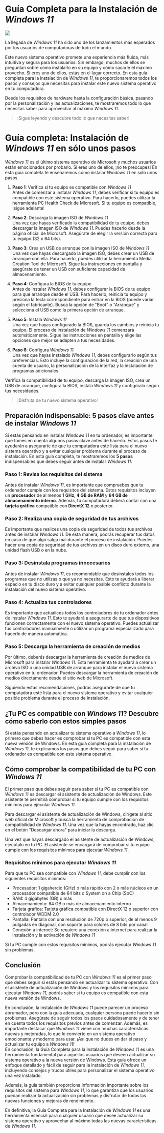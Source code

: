 # Guía Completa para la Instalación de *Windows 11*

![](media/image.png)

La llegada de *Windows 11* ha sido uno de los lanzamientos más esperados por los usuarios de computadoras de todo el mundo.

Este nuevo sistema operativo promete una experiencia más fluida, más intuitiva y segura para los usuarios. Sin embargo, muchos de ellos se preguntan sobre cómo instalarlo en su equipo y cómo sacarle el máximo provecho. Si eres uno de ellos, estás en el lugar correcto. En esta guía completa para la instalación de *Windows 11*, te proporcionaremos todos los pasos y consejos que necesitas para instalar este nuevo sistema operativo en tu
computadora.

Desde los requisitos de hardware hasta la configuración
básica, pasando por la personalización y las actualizaciones, te
mostraremos todo lo que necesitas saber para aprovechar al máximo
*Windows 11*. 

> ¡Sigue leyendo y descubre todo lo que necesitas saber!

# Guía completa: Instalación de *Windows 11* en sólo unos pasos

*Windows 11* es el último sistema operativo de Microsoft y muchos usuarios
están emocionados por probarlo. Si eres uno de ellos, ¡no te preocupes!
En esta guía completa te enseñaremos cómo instalar *Windows 11* en sólo
unos pasos.

1. **Paso 1**: Verifica si tu equipo es compatible con *Windows 11*\
Antes de comenzar a instalar *Windows 11*, debes verificar si tu equipo es
compatible con este sistema operativo. Para hacerlo, puedes utilizar la
herramienta PC Health Check de Microsoft. Si tu equipo es compatible,
¡sigue adelante!

2. **Paso 2**: Descarga la imagen ISO de *Windows 11*\
Una vez que hayas verificado la compatibilidad de tu equipo, debes
descargar la imagen ISO de *Windows 11*. Puedes hacerlo desde la página
oficial de Microsoft. Asegúrate de elegir la versión correcta para tu
equipo (32 o 64 bits).

3. **Paso 3**: Crea un USB de arranque con la imagen ISO de *Windows 11*\
Una vez que hayas descargado la imagen ISO, debes crear un USB de
arranque con ella. Para hacerlo, puedes utilizar la herramienta Media
Creation Tool de Microsoft. Sigue las instrucciones en pantalla y
asegúrate de tener un USB con suficiente capacidad de almacenamiento.

4. **Paso 4**: Configura la BIOS de tu equipo\
Antes de instalar *Windows 11*, debes configurar la BIOS de tu equipo para
que arranque desde el USB. Para hacerlo, reinicia tu equipo y presiona
la tecla correspondiente para entrar en la BIOS (puede variar según el
fabricante). Busca la opción de \"Boot\" o \"Arranque\" y selecciona el
USB como la primera opción de
arranque.[](https://digitalgrow.es/campos-personalizados-en-wordpress/)

5. **Paso 5**: Instala *Windows 11*\
Una vez que hayas configurado la BIOS, guarda los cambios y reinicia tu
equipo. El proceso de instalación de *Windows 11* comenzará
automáticamente. Sigue las instrucciones en pantalla y elige las
opciones que mejor se adapten a tus necesidades.

6. **Paso 6**: Configura *Windows 11*\
Una vez que hayas instalado *Windows 11*, debes configurarlo según tus
preferencias. Esto incluye la configuración de la red, la creación de
una cuenta de usuario, la personalización de la interfaz y la
instalación de programas adicionales.

Verifica la compatibilidad de tu equipo, descarga la imagen ISO, crea un
USB de arranque, configura la BIOS, instala *Windows 11* y configúralo
según tus necesidades.
> ¡Disfruta de tu nuevo sistema operativo!

## Preparación indispensable: 5 pasos clave antes de instalar *Windows 11*

Si estás pensando en instalar *Windows 11* en tu ordenador, es importante
que tomes en cuenta algunos pasos clave antes de hacerlo. Estos pasos te
ayudarán a asegurarte de que tu computadora esté lista para el nuevo
sistema operativo y a evitar cualquier problema durante el proceso de
instalación. En esta guía completa, te mostraremos los **5 pasos**
indispensables que debes seguir antes de instalar *Windows 11*.

### Paso 1: Revisa los requisitos del sistema

Antes de instalar *Windows 11*, es importante que compruebes que tu
ordenador cumple con los requisitos del sistema. Estos requisitos
incluyen un **procesador** de al menos **1 GHz**, **4 GB de RAM** y **64 GB de almacenamiento interno**. Además, tu computadora deberá contar con una **tarjeta gráfica** compatible con **DirectX 12** o posterior.

### Paso 2: Realiza una copia de seguridad de tus archivos

Es importante que realices una copia de seguridad de todos tus archivos
antes de instalar *Windows 11*. De esta manera, podrás recuperar tus datos
en caso de que algo salga mal durante el proceso de instalación. Puedes
hacer una copia de seguridad de tus archivos en un disco duro externo,
una unidad flash USB o en la nube.
### Paso 3: Desinstala programas innecesarios

Antes de instalar *Windows 11*, es recomendable que desinstales todos los
programas que no utilizas o que ya no necesitas. Esto te ayudará a
liberar espacio en tu disco duro y a evitar cualquier posible conflicto
durante la instalación del nuevo sistema operativo.

### Paso 4: Actualiza tus controladores

Es importante que actualices todos los controladores de tu ordenador
antes de instalar *Windows 11*. Esto te ayudará a asegurarte de que tus
dispositivos funcionen correctamente con el nuevo sistema operativo.
Puedes actualizar tus controladores manualmente o utilizar un programa
especializado para hacerlo de manera automática.

### Paso 5: Descarga la herramienta de creación de medios

Por último, deberás descargar la herramienta de creación de medios de
Microsoft para instalar *Windows 11*. Esta herramienta te ayudará a crear
un archivo ISO o una unidad USB de arranque para instalar el nuevo
sistema operativo en tu ordenador. Puedes descargar la herramienta de
creación de medios directamente desde el sitio web de Microsoft.

Siguiendo estas recomendaciones, podrás asegurarte de que tu computadora
esté lista para el nuevo sistema operativo y evitar cualquier posible
problema durante el proceso de instalación.

## ¿Tu PC es compatible con *Windows 11*? Descubre cómo saberlo con estos simples pasos

Si estás pensando en actualizar tu sistema operativo a *Windows 11*, lo
primero que debes hacer es comprobar si tu PC es compatible con esta
nueva versión de Windows. En esta guía completa para la instalación de
*Windows 11*, te explicamos los pasos que debes seguir para saber si tu
ordenador es compatible con este sistema operativo.

## Cómo comprobar la compatibilidad de tu PC con *Windows 11*

El primer paso que debes seguir para saber si tu PC es compatible con
*Windows 11* es descargar el asistente de actualización de Windows. Este
asistente te permitirá comprobar si tu equipo cumple con los requisitos
mínimos para ejecutar *Windows 11*.

Para descargar el asistente de actualización de Windows, dirígete al
sitio web oficial de Microsoft y busca la herramienta de comprobación de
compatibilidad de *Windows 11*. Una vez que la hayas encontrado, haz clic
en el botón \"Descargar ahora\" para iniciar la descarga.

Una vez que hayas descargado el asistente de actualización de Windows,
ejecútalo en tu PC. El asistente se encargará de comprobar si tu equipo
cumple con los requisitos mínimos para ejecutar *Windows 11*.

### Requisitos mínimos para ejecutar *Windows 11*

Para que tu PC sea compatible con *Windows 11*, debe cumplir con los
siguientes requisitos mínimos:

-   Procesador: 1 gigahercio (GHz) o más rápido con 2 o más núcleos en
    un procesador compatible de 64 bits o System on a Chip (SoC)
-   RAM: 4 gigabytes (GB) o más
-   Almacenamiento: 64 GB o más de almacenamiento interno
-   Tarjeta gráfica: Tarjeta gráfica compatible con DirectX 12 o
    superior con controlador WDDM 2.0
-   Pantalla: Pantalla con una resolución de 720p o superior, de al
    menos 9 pulgadas en diagonal, con soporte para colores de 8 bits por
    canal
-   Conexión a internet: Se requiere una conexión a internet para
    realizar la instalación y la activación de *Windows 11*

Si tu PC cumple con estos requisitos mínimos, podrás ejecutar *Windows 11*
sin problemas.

## Conclusión

Comprobar la compatibilidad de tu PC con *Windows 11* es el primer paso
que debes seguir si estás pensando en actualizar tu sistema operativo.
Con el asistente de actualización de Windows y los requisitos mínimos
para ejecutar *Windows 11*, podrás saber si tu equipo es compatible con
esta nueva versión de Windows.

En conclusión, la instalación de *Windows 11* puede parecer un proceso
abrumador, pero con la guía adecuada, cualquier persona puede hacerlo
sin problemas. Asegúrate de seguir todos los pasos cuidadosamente y de
tener en cuenta todos los requisitos previos antes de comenzar. Además,
es importante destacar que *Windows 11* viene con muchas características
nuevas y mejoradas, lo que lo convierte en un sistema operativo
emocionante y moderno para usar. ¡Así que no dudes en dar el paso y
actualizar tu equipo a *Windows 11*!\
En conclusión, la Guía Completa para la Instalación de *Windows 11* es una
herramienta fundamental para aquellos usuarios que deseen actualizar su
sistema operativo a la nueva versión de Windows. Esta guía ofrece un
enfoque detallado y fácil de seguir para la instalación de *Windows 11*,
incluyendo consejos y trucos útiles para personalizar el sistema
operativo una vez instalado.

Además, la guía también proporciona información importante sobre los
requisitos del sistema para *Windows 11*, lo que garantiza que los
usuarios puedan realizar la actualización sin problemas y disfrutar de
todas las nuevas funciones y mejoras de rendimiento.

En definitiva, la Guía Completa para la Instalación de *Windows 11* es una
herramienta esencial para cualquier usuario que desee actualizar su
sistema operativo y aprovechar al máximo todas las nuevas
características de *Windows 11*.
